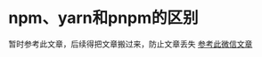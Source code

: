 # npm、yarn和pnpm的区别
暂时参考此文章，后续得把文章搬过来，防止文章丢失
[参考此微信文章](https://mp.weixin.qq.com/s/N2G--m4rGpgXb26X7WZF7Q)